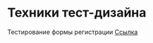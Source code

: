 # Техники тест-дизайна
 Тестирование формы регистрации
[Ссылка](https://docs.google.com/spreadsheets/d/15zDzY7VhWb6csxGSNxdpoK5BiKlIOWCET_YZ_ojqBz0/edit?usp=sharing)


